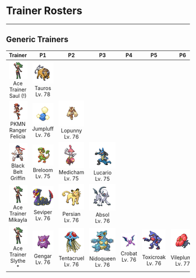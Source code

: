 # Trainer Rosters

---

## Generic Trainers

| Trainer | P1 | P2 | P3 | P4 | P5 | P6 |
|:-------:|:--:|:--:|:--:|:--:|:--:|:--:|
| ![Ace Trainer Saul (!)](../../assets/trainers/ace_trainer.png)<br>Ace Trainer Saul (!) | ![Tauros](../../assets/sprites/tauros/front.gif)<br>Tauros<br>Lv. 78 |
| ![PKMN Ranger Felicia](../../assets/trainers/pkmn_ranger.png)<br>PKMN Ranger Felicia | ![Jumpluff](../../assets/sprites/jumpluff/front.gif)<br>Jumpluff<br>Lv. 76 | ![Lopunny](../../assets/sprites/lopunny/front.gif)<br>Lopunny<br>Lv. 76 |
| ![Black Belt Griffin](../../assets/trainers/black_belt.png)<br>Black Belt Griffin | ![Breloom](../../assets/sprites/breloom/front.gif)<br>Breloom<br>Lv. 75 | ![Medicham](../../assets/sprites/medicham/front.gif)<br>Medicham<br>Lv. 75 | ![Lucario](../../assets/sprites/lucario/front.gif)<br>Lucario<br>Lv. 75 |
| ![Ace Trainer Mikayla](../../assets/trainers/ace_trainer.png)<br>Ace Trainer Mikayla | ![Seviper](../../assets/sprites/seviper/front.gif)<br>Seviper<br>Lv. 76 | ![Persian](../../assets/sprites/persian/front.gif)<br>Persian<br>Lv. 76 | ![Absol](../../assets/sprites/absol/front.gif)<br>Absol<br>Lv. 76 |
| ![Ace Trainer Slythe *](../../assets/trainers/ace_trainer.png)<br>Ace Trainer Slythe * | ![Gengar](../../assets/sprites/gengar/front.gif)<br>Gengar<br>Lv. 76 | ![Tentacruel](../../assets/sprites/tentacruel/front.gif)<br>Tentacruel<br>Lv. 76 | ![Nidoqueen](../../assets/sprites/nidoqueen/front.gif)<br>Nidoqueen<br>Lv. 76 | ![Crobat](../../assets/sprites/crobat/front.gif)<br>Crobat<br>Lv. 76 | ![Toxicroak](../../assets/sprites/toxicroak/front.gif)<br>Toxicroak<br>Lv. 76 | ![Vileplume](../../assets/sprites/vileplume/front.gif)<br>Vileplume<br>Lv. 77 |
